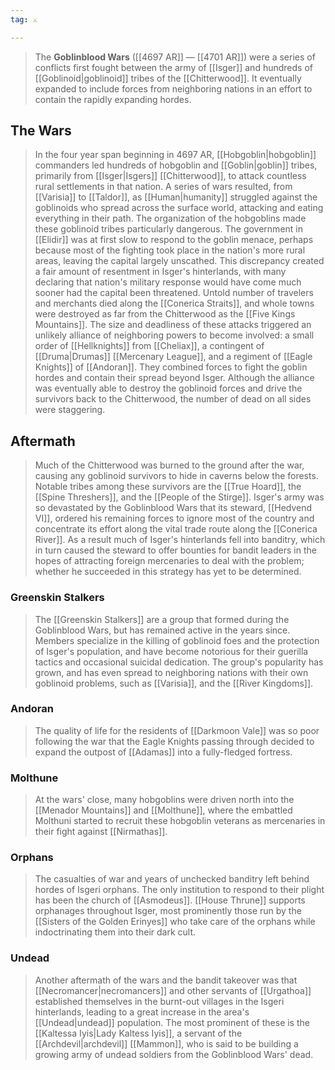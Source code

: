 ```yaml
---
tag: ⚔️

---
```

> The **Goblinblood Wars** ([[4697 AR]] — [[4701 AR]]) were a series of conflicts first fought between the army of [[Isger]] and hundreds of [[Goblinoid|goblinoid]] tribes of the [[Chitterwood]]. It eventually expanded to include forces from neighboring nations in an effort to contain the rapidly expanding hordes.



## The Wars

> In the four year span beginning in 4697 AR, [[Hobgoblin|hobgoblin]] commanders led hundreds of hobgoblin and [[Goblin|goblin]] tribes, primarily from [[Isger|Isgers]] [[Chitterwood]], to attack countless rural settlements in that nation. A series of wars resulted, from [[Varisia]] to [[Taldor]], as [[Human|humanity]] struggled against the goblinoids who spread across the surface world, attacking and eating everything in their path. The organization of the hobgoblins made these goblinoid tribes particularly dangerous. The government in [[Elidir]] was at first slow to respond to the goblin menace, perhaps because most of the fighting took place in the nation's more rural areas, leaving the capital largely unscathed. This discrepancy created a fair amount of resentment in Isger's hinterlands, with many declaring that nation's military response would have come much sooner had the capital been threatened.
> Untold number of travelers and merchants died along the [[Conerica Straits]], and whole towns were destroyed as far from the Chitterwood as the [[Five Kings Mountains]]. The size and deadliness of these attacks triggered an unlikely alliance of neighboring powers to become involved: a small order of [[Hellknights]] from [[Cheliax]], a contingent of [[Druma|Drumas]] [[Mercenary League]], and a regiment of [[Eagle Knights]] of [[Andoran]]. They combined forces to fight the goblin hordes and contain their spread beyond Isger. Although the alliance was eventually able to destroy the goblinoid forces and drive the survivors back to the Chitterwood, the number of dead on all sides were staggering.


## Aftermath

> Much of the Chitterwood was burned to the ground after the war, causing any goblinoid survivors to hide in caverns below the forests. Notable tribes among these survivors are the [[True Hoard]], the [[Spine Threshers]], and the [[People of the Stirge]]. Isger's army was so devastated by the Goblinblood Wars that its steward, [[Hedvend VI]], ordered his remaining forces to ignore most of the country and concentrate its effort along the vital trade route along the [[Conerica River]]. As a result much of Isger's hinterlands fell into banditry, which in turn caused the steward to offer bounties for bandit leaders in the hopes of attracting foreign mercenaries to deal with the problem; whether he succeeded in this strategy has yet to be determined.


### Greenskin Stalkers

> The [[Greenskin Stalkers]] are a group that formed during the Goblinblood Wars, but has remained active in the years since. Members specialize in the killing of goblinoid foes and the protection of Isger's population, and have become notorious for their guerilla tactics and occasional suicidal dedication. The group's popularity has grown, and has even spread to neighboring nations with their own goblinoid problems, such as [[Varisia]], and the [[River Kingdoms]].


### Andoran

> The quality of life for the residents of [[Darkmoon Vale]] was so poor following the war that the Eagle Knights passing through decided to expand the outpost of [[Adamas]] into a fully-fledged fortress.


### Molthune

> At the wars' close, many hobgoblins were driven north into the [[Menador Mountains]] and [[Molthune]], where the embattled Molthuni started to recruit these hobgoblin veterans as mercenaries in their fight against [[Nirmathas]].


### Orphans

> The casualties of war and years of unchecked banditry left behind hordes of Isgeri orphans. The only institution to respond to their plight has been the church of [[Asmodeus]]. [[House Thrune]] supports orphanages throughout Isger, most prominently those run by the [[Sisters of the Golden Erinyes]] who take care of the orphans while indoctrinating them into their dark cult.


### Undead

> Another aftermath of the wars and the bandit takeover was that [[Necromancer|necromancers]] and other servants of [[Urgathoa]] established themselves in the burnt-out villages in the Isgeri hinterlands, leading to a great increase in the area's [[Undead|undead]] population. The most prominent of these is the [[Kaltessa Iyis|Lady Kaltess Iyis]], a servant of the [[Archdevil|archdevil]] [[Mammon]], who is said to be building a growing army of undead soldiers from the Goblinblood Wars' dead.







